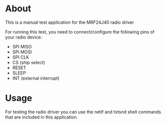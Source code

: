 # About
This is a manual test application for the MRF24J40 radio driver

For running this test, you need to connect/configure the following pins of your
radio device:
- SPI MISO
- SPI MOSI
- SPI CLK
- CS (ship select)
- RESET
- SLEEP
- INT (external interrupt)

# Usage
For testing the radio driver you can use the netif and txtsnd shell commands
that are included in this application.
